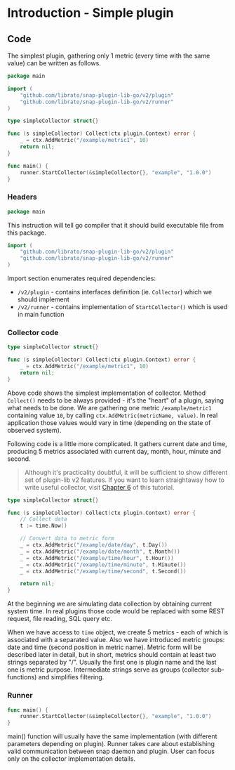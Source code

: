 # Introduction - Simple plugin

## Code

The simplest plugin, gathering only 1 metric (every time with the same value) can be written as follows.

```go
package main

import (
    "github.com/librato/snap-plugin-lib-go/v2/plugin"
    "github.com/librato/snap-plugin-lib-go/v2/runner"
)

type simpleCollector struct{}

func (s simpleCollector) Collect(ctx plugin.Context) error {
    _ = ctx.AddMetric("/example/metric1", 10)
    return nil;
}

func main() {
    runner.StartCollector(&simpleCollector{}, "example", "1.0.0")
}
```

### Headers

```go
package main
```

This instruction will tell go compiler that it should build executable file from this package.

```go
import (
    "github.com/librato/snap-plugin-lib-go/v2/plugin"
    "github.com/librato/snap-plugin-lib-go/v2/runner"
)
```

Import section enumerates required dependencies:
- `/v2/plugin` - contains interfaces definition (ie. `Collector`) which we should implement
- `/v2/runner` - contains implementation of `StartCollector()` which is used in main function

### Collector code

```go
type simpleCollector struct{}

func (s simpleCollector) Collect(ctx plugin.Context) error {
    _ = ctx.AddMetric("/example/metric1", 10)
    return nil;
}
```

Above code shows the simplest implementation of collector.
Method `Collect()` needs to be always provided - it's the "heart" of a plugin, saying what needs to be done.
We are gathering one metric `/example/metric1` containing value `10`, by calling `ctx.AddMetric(metricName, value)`.
In real application those values would vary in time (depending on the state of observed system).

Following code is a little more complicated.
It gathers current date and time, producing 5 metrics associated with current day, month, hour, minute and second.

> Although it's practicality doubtful, it will be sufficient to show different set of plugin-lib v2 features.
> If you want to learn straightaway how to write useful collector, visit [Chapter 6](/tutorial/06-overview/README.md) of this tutorial. 

```go
type simpleCollector struct{}

func (s simpleCollector) Collect(ctx plugin.Context) error {
    // Collect data
    t := time.Now()

    // Convert data to metric form
    _ = ctx.AddMetric("/example/date/day", t.Day())
    _ = ctx.AddMetric("/example/date/month", t.Month())
    _ = ctx.AddMetric("/example/time/hour", t.Hour())
    _ = ctx.AddMetric("/example/time/minute", t.Minute())
    _ = ctx.AddMetric("/example/time/second", t.Second())

    return nil;
}
```

At the beginning we are simulating data collection by obtaining current system time. 
In real plugins those code would be replaced with some REST request, file reading, SQL query etc.

When we have access to `time` object, we create 5 metrics - each of which is associated with a separated value.
Also we have introduced metric groups: date and time (second position in metric name).
Metric form will be described later in detail, but in short, metrics should contain at least two strings separated by "/". 
Usually the first one is plugin name and the last one is metric purpose.
Intermediate strings serve as groups (collector sub-functions) and simplifies filtering.

### Runner

```go
func main() {
    runner.StartCollector(&simpleCollector{}, "example", "1.0.0")
}
```

main() function will usually have the same implementation (with different parameters depending on plugin).
Runner takes care about establishing valid communication between snap daemon and plugin.
User can focus only on the collector implementation details.

